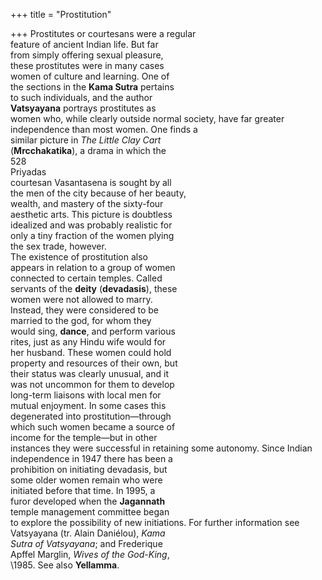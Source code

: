+++
title = "Prostitution"

+++
Prostitutes or courtesans were a regular  
feature of ancient Indian life. But far  
from simply offering sexual pleasure,  
these prostitutes were in many cases  
women of culture and learning. One of  
the sections in the **Kama Sutra** pertains  
to such individuals, and the author  
**Vatsyayana** portrays prostitutes as  
women who, while clearly outside normal society, have far greater independence than most women. One finds a  
similar picture in *The Little Clay Cart*  
(**Mrcchakatika**), a drama in which the  
528  
Priyadas  
courtesan Vasantasena is sought by all  
the men of the city because of her beauty,  
wealth, and mastery of the sixty-four  
aesthetic arts. This picture is doubtless  
idealized and was probably realistic for  
only a tiny fraction of the women plying  
the sex trade, however.  
The existence of prostitution also  
appears in relation to a group of women  
connected to certain temples. Called  
servants of the **deity** (**devadasis**), these  
women were not allowed to marry.  
Instead, they were considered to be  
married to the god, for whom they  
would sing, **dance**, and perform various  
rites, just as any Hindu wife would for  
her husband. These women could hold  
property and resources of their own, but  
their status was clearly unusual, and it  
was not uncommon for them to develop  
long-term liaisons with local men for  
mutual enjoyment. In some cases this  
degenerated into prostitution—through  
which such women became a source of  
income for the temple—but in other  
instances they were successful in retaining some autonomy. Since Indian independence in 1947 there has been a  
prohibition on initiating devadasis, but  
some older women remain who were  
initiated before that time. In 1995, a  
furor developed when the **Jagannath**  
temple management committee began  
to explore the possibility of new initiations. For further information see  
Vatsyayana (tr. Alain Daniélou), *Kama*  
*Sutra of Vatsyayana*; and Frederique  
Apffel Marglin, *Wives of the God-King*,  
\1985. See also **Yellamma**.
